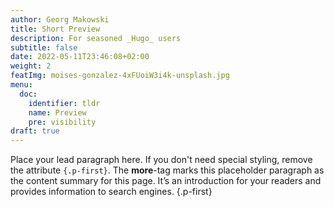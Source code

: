 ```yaml
---
author: Georg Makowski
title: Short Preview
description: For seasoned _Hugo_ users
subtitle: false
date: 2022-05-11T23:46:08+02:00 
weight: 2
featImg: moises-gonzalez-4xFUoiW3i4k-unsplash.jpg
menu:
  doc:
    identifier: tldr
    name: Preview
    pre: visibility
draft: true
---
```


Place your lead paragraph here. If you don't need special styling, remove the attribute `{.p-first}`. The **more**-tag marks this placeholder paragraph as the content summary for this page. It’s an introduction for your readers and provides information to search engines.
{.p-first} <!--more-->
